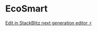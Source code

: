 # EcoSmart

[Edit in StackBlitz next generation editor ⚡️](https://stackblitz.com/~/github.com/AmratanshGautam/EcoSmart)
